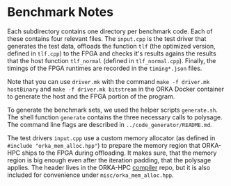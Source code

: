 # Benchmark Notes

Each subdirectory contains one directory
per benchmark code. Each of these contains
four relevant files. The `input.cpp` is the test
driver that generates the test data,
offloads the function `tlf` (the
optimized version, defined in `tlf.cpp`)
to the FPGA and checks it's results
agains the results that
the host function `tlf_normal` (defined
in `tlf_normal.cpp`).
Finally, the timings of the FPGA runtimes
are recorded in the `timing*.json` files.

Note that you can use `driver.mk` with
the command `make -f driver.mk hostBinary`
and `make -f driver.mk bitstream` in the
ORKA Docker container to generate the host
and the FPGA portion of the program.

To generate the benchmark sets, we used
the helper scripts `generate.sh`. The
shell function `generate` contains
the three necessary calls to polysage.
The command line flags are described
in `../code_generator/README.md`.

The test drivers `input.cpp` use a custom
memory allocator (as defined in
`#include "orka_mem_alloc.hpp"`) to prepare
the memory region that ORKA-HPC ships to the
FPGA during offloading. It makes sure, that
the memory region is big enough even after
the iteration padding, that the polysage applies.
The header lives in the
ORKA-HPC [compiler](https://cs2-gitlab.cs.fau.de/orka/compiler)
repo, but it is also included for convenience under
`misc/orka_mem_alloc.hpp`.

